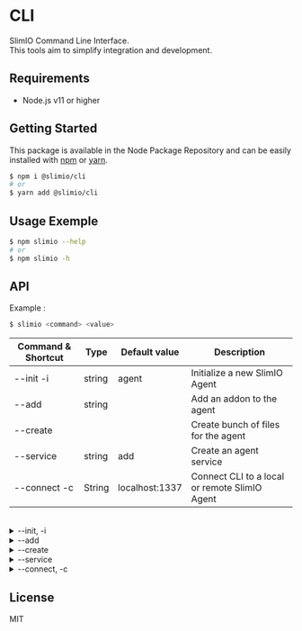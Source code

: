 # CLI
SlimIO Command Line Interface.  
This tools aim to simplify integration and development.

## Requirements
- Node.js v11 or higher

## Getting Started

This package is available in the Node Package Repository and can be easily installed with [npm](https://docs.npmjs.com/getting-started/what-is-npm) or [yarn](https://yarnpkg.com).

```bash
$ npm i @slimio/cli
# or
$ yarn add @slimio/cli
```

## Usage Exemple

```bash
$ npm slimio --help
# or
$ npm slimio -h
```

## API

Example :

```bash
$ slimio <command> <value>
```

| Command & Shortcut| Type | Default value | Description |
| --- | --- | --- | --- |
|--init -i|string|agent|Initialize a new SlimIO Agent|
|--add|string||Add an addon to the agent|
|--create|||Create bunch of files for the agent|
|--service|string|add|Create an agent service|
|--connect -c|String|localhost:1337|Connect CLI to a local or remote SlimIO Agent|

<br/>
<details>
<summary>--init, -i</summary>
<br/>

>Default value: `agent`

Initialize a new SlimIO Agent:
- Install Agent folder
- Install Built-in addons

The value define the name of the agent folder
</details>


<details>
<summary>--add</summary>
<br/>

Add an addon to the agent with the name or an Url from github.  
Currently, it's only take from SlimIO organization.
</details>

<details>
<summary>--create</summary>
<br/>

>You must be in an agent folder !

Create bunch of files for the agent:
- Addon: default addon for a developper
- Manifest: file configuration for SlimIO projects
</details>

<details>
<summary>--service</summary>
<br/>

>You must be in an agent folder !  
>Default value: `add`

Create a service of the Agent

| Command | Description |
| --- | --- |
|add|Add `SlimIO Agent` service|
|rm|Remove `SlimIO Agent` service|
</details>

<details>
<summary>--connect, -c</summary>
<br/>

>Default value: `localhost:1337`

Connect CLI to a local or remote SlimIO Agent:

| Command | Description |
| --- | --- |
|addons|Call a callback from an addon|
|create|Create bunch of files for the agent|
|help|Show all commands|
|quit|Exit agent connection|
</details>

## License

MIT